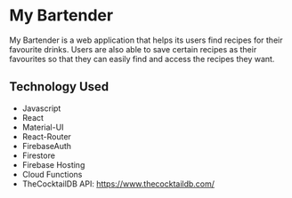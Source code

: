# My Bartender

My Bartender is a web application that helps its users find recipes for their favourite drinks. Users are also able to save certain recipes as their favourites so that they can easily find and access the recipes they want.

## Technology Used
- Javascript
- React
- Material-UI
- React-Router
- FirebaseAuth
- Firestore
- Firebase Hosting
- Cloud Functions
- TheCocktailDB API: https://www.thecocktaildb.com/

